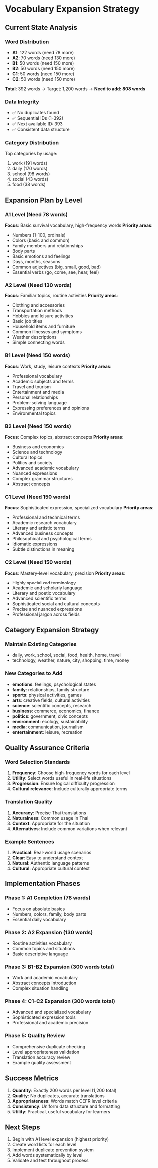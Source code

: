 # Vocabulary Expansion Strategy

## Current State Analysis

### Word Distribution
- **A1**: 122 words (need 78 more)
- **A2**: 70 words (need 130 more)  
- **B1**: 50 words (need 150 more)
- **B2**: 50 words (need 150 more)
- **C1**: 50 words (need 150 more)
- **C2**: 50 words (need 150 more)

**Total**: 392 words → Target: 1,200 words → **Need to add: 808 words**

### Data Integrity
- ✅ No duplicates found
- ✅ Sequential IDs (1-392)
- ✅ Next available ID: 393
- ✅ Consistent data structure

### Category Distribution
Top categories by usage:
1. work (191 words)
2. daily (170 words)
3. school (98 words)
4. social (43 words)
5. food (38 words)

## Expansion Plan by Level

### A1 Level (Need 78 words)
**Focus**: Basic survival vocabulary, high-frequency words
**Priority areas**:
- Numbers (1-100, ordinals)
- Colors (basic and common)
- Family members and relationships
- Body parts
- Basic emotions and feelings
- Days, months, seasons
- Common adjectives (big, small, good, bad)
- Essential verbs (go, come, see, hear, feel)

### A2 Level (Need 130 words)
**Focus**: Familiar topics, routine activities
**Priority areas**:
- Clothing and accessories
- Transportation methods
- Hobbies and leisure activities
- Basic job titles
- Household items and furniture
- Common illnesses and symptoms
- Weather descriptions
- Simple connecting words

### B1 Level (Need 150 words)
**Focus**: Work, study, leisure contexts
**Priority areas**:
- Professional vocabulary
- Academic subjects and terms
- Travel and tourism
- Entertainment and media
- Personal relationships
- Problem-solving language
- Expressing preferences and opinions
- Environmental topics

### B2 Level (Need 150 words)
**Focus**: Complex topics, abstract concepts
**Priority areas**:
- Business and economics
- Science and technology
- Cultural topics
- Politics and society
- Advanced academic vocabulary
- Nuanced expressions
- Complex grammar structures
- Abstract concepts

### C1 Level (Need 150 words)
**Focus**: Sophisticated expression, specialized vocabulary
**Priority areas**:
- Professional and technical terms
- Academic research vocabulary
- Literary and artistic terms
- Advanced business concepts
- Philosophical and psychological terms
- Idiomatic expressions
- Subtle distinctions in meaning

### C2 Level (Need 150 words)
**Focus**: Mastery-level vocabulary, precision
**Priority areas**:
- Highly specialized terminology
- Academic and scholarly language
- Literary and poetic vocabulary
- Advanced scientific terms
- Sophisticated social and cultural concepts
- Precise and nuanced expressions
- Professional jargon across fields

## Category Expansion Strategy

### Maintain Existing Categories
- daily, work, school, social, food, health, home, travel
- technology, weather, nature, city, shopping, time, money

### New Categories to Add
- **emotions**: feelings, psychological states
- **family**: relationships, family structure
- **sports**: physical activities, games
- **arts**: creative fields, cultural activities
- **science**: scientific concepts, research
- **business**: commerce, economics, finance
- **politics**: government, civic concepts
- **environment**: ecology, sustainability
- **media**: communication, journalism
- **entertainment**: leisure, recreation

## Quality Assurance Criteria

### Word Selection Standards
1. **Frequency**: Choose high-frequency words for each level
2. **Utility**: Select words useful in real-life situations
3. **Progression**: Ensure logical difficulty progression
4. **Cultural relevance**: Include culturally appropriate terms

### Translation Quality
1. **Accuracy**: Precise Thai translations
2. **Naturalness**: Common usage in Thai
3. **Context**: Appropriate for the situation
4. **Alternatives**: Include common variations when relevant

### Example Sentences
1. **Practical**: Real-world usage scenarios
2. **Clear**: Easy to understand context
3. **Natural**: Authentic language patterns
4. **Cultural**: Appropriate cultural context

## Implementation Phases

### Phase 1: A1 Completion (78 words)
- Focus on absolute basics
- Numbers, colors, family, body parts
- Essential daily vocabulary

### Phase 2: A2 Expansion (130 words)
- Routine activities vocabulary
- Common topics and situations
- Basic descriptive language

### Phase 3: B1-B2 Expansion (300 words total)
- Work and academic vocabulary
- Abstract concepts introduction
- Complex situation handling

### Phase 4: C1-C2 Expansion (300 words total)
- Advanced and specialized vocabulary
- Sophisticated expression tools
- Professional and academic precision

### Phase 5: Quality Review
- Comprehensive duplicate checking
- Level appropriateness validation
- Translation accuracy review
- Example quality assessment

## Success Metrics

1. **Quantity**: Exactly 200 words per level (1,200 total)
2. **Quality**: No duplicates, accurate translations
3. **Appropriateness**: Words match CEFR level criteria
4. **Consistency**: Uniform data structure and formatting
5. **Utility**: Practical, useful vocabulary for learners

## Next Steps

1. Begin with A1 level expansion (highest priority)
2. Create word lists for each level
3. Implement duplicate prevention system
4. Add words systematically by level
5. Validate and test throughout process